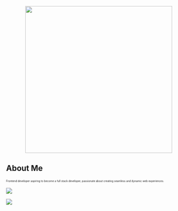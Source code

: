 <div style="text-align: center;"> 
  <img width="400" src="https://readme-typing-svg.herokuapp.com?font=JetBrains+Mono&weight=600&size=30&duration=3000&color=2AF7B4&width=535&lines=Hi%2C+I'm+Vinay%F0%9F%91%8B;"/>
</div>

## About Me
<p style="font-size:7px;">
Frontend developer aspiring to become a full stack developer, passionate about creating seamless and dynamic web experiences.
</p>

![](https://komarev.com/ghpvc/?username=Vinayselukar21)

<!-----Top Languages------>
<img align="center" src="https://github-readme-stats.vercel.app/api/top-langs/?username=Vinayselukar21&theme=cobalt" />


